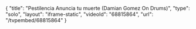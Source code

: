 {
    "title": "Pestilencia  Anuncia tu muerte  (Damian Gomez On Drums)",
    "type": "solo",
    "layout": "iframe-static",
    "videoId": "68815864",
    "url": "\/tvpembed\/68815864"
}
